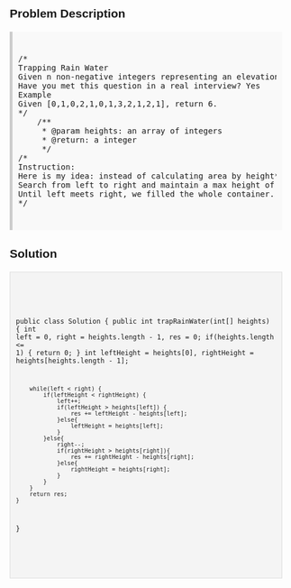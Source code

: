 <style>
  body { font-family: Arial, sans-serif; }
  .container { max-width: 100%; margin: 0 auto; padding: 10px; }
  .comment-block { background-color: #f9f9f9; padding: 10px; border-left: 5px solid #ccc; max-width: 100%; margin: 20px auto; overflow-wrap: break-word; white-space: pre-wrap; }
  .code-block { background-color: #f4f4f4; padding: 10px; border: 1px solid #ddd; max-width: 100%; margin: 20px auto; overflow-wrap: break-word; white-space: pre-wrap; }
</style>

<div class='container'>
<h2>Problem Description</h2>
<div class='comment-block'>
<pre>
/*
Trapping Rain Water
Given n non-negative integers representing an elevation map where the width of each bar is 1, compute how much water it is able to trap after raining.
Have you met this question in a real interview? Yes
Example
Given [0,1,0,2,1,0,1,3,2,1,2,1], return 6.
*/
    /**
     * @param heights: an array of integers
     * @return: a integer
     */
/*
Instruction:
Here is my idea: instead of calculating area by height*width, we can think it in a cumulative way. In other words, sum water amount of each bin(width=1).
Search from left to right and maintain a max height of left and right separately, which is like a one-side wall of partial container. Fix the higher one and flow water from the lower part. For example, if current height of left is lower, we fill water in the left bin. 
Until left meets right, we filled the whole container.
*/</pre>
</div>

<h2>Solution</h2>
<div class='code-block'>
<pre><code class='language-java'>

public class Solution {
    public int trapRainWater(int[] heights) {
        int left = 0, right = heights.length - 1, res = 0;
        if(heights.length <= 1) {
            return 0;
        }
        int leftHeight = heights[0], rightHeight = heights[heights.length - 1];
      
        while(left < right) {
            if(leftHeight < rightHeight) {
                left++;
                if(leftHeight > heights[left]) {
                    res += leftHeight - heights[left];
                }else{
                    leftHeight = heights[left];
                }
            }else{
                right--;
                if(rightHeight > heights[right]){
                    res += rightHeight - heights[right];
                }else{
                    rightHeight = heights[right];
                }
            }
        }
        return res;
    }
}

</code></pre>
</div>
</div>

